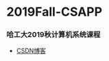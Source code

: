 # 2019Fall-CSAPP
### 哈工大2019秋计算机系统课程
- [CSDN博客](https://blog.csdn.net/gzn00417/article/details/103792824 "HIT计算机系统2019大作业报告")
